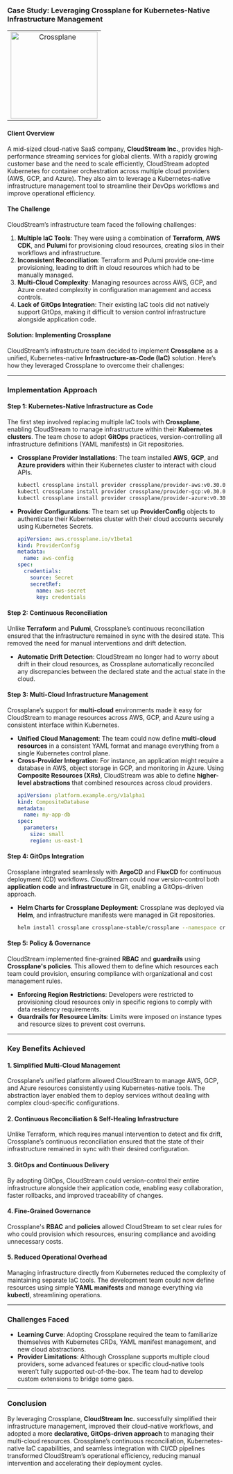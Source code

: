 ### **Case Study: Leveraging Crossplane for Kubernetes-Native Infrastructure Management**

<table align="center">
  <tr>
    <td align="center">
      <img src="https://landscape.cncf.io/logos/c43855293d114dcad77461e7e5af20cf26023e365619f5d4abb54942b51ffc8a.svg" alt="Crossplane" width="200"/>
    </td>
  </tr>
</table>

#### **Client Overview**
A mid-sized cloud-native SaaS company, **CloudStream Inc.**, provides high-performance streaming services for global clients. With a rapidly growing customer base and the need to scale efficiently, CloudStream adopted Kubernetes for container orchestration across multiple cloud providers (AWS, GCP, and Azure). They also aim to leverage a Kubernetes-native infrastructure management tool to streamline their DevOps workflows and improve operational efficiency.

#### **The Challenge**
CloudStream’s infrastructure team faced the following challenges:
1. **Multiple IaC Tools**: They were using a combination of **Terraform**, **AWS CDK**, and **Pulumi** for provisioning cloud resources, creating silos in their workflows and infrastructure.
2. **Inconsistent Reconciliation**: Terraform and Pulumi provide one-time provisioning, leading to drift in cloud resources which had to be manually managed.
3. **Multi-Cloud Complexity**: Managing resources across AWS, GCP, and Azure created complexity in configuration management and access controls.
4. **Lack of GitOps Integration**: Their existing IaC tools did not natively support GitOps, making it difficult to version control infrastructure alongside application code.

#### **Solution: Implementing Crossplane**
CloudStream’s infrastructure team decided to implement **Crossplane** as a unified, Kubernetes-native **Infrastructure-as-Code (IaC)** solution. Here’s how they leveraged Crossplane to overcome their challenges:

---

### **Implementation Approach**

#### **Step 1: Kubernetes-Native Infrastructure as Code**
The first step involved replacing multiple IaC tools with **Crossplane**, enabling CloudStream to manage infrastructure within their **Kubernetes clusters**. The team chose to adopt **GitOps** practices, version-controlling all infrastructure definitions (YAML manifests) in Git repositories.

- **Crossplane Provider Installations**: The team installed **AWS**, **GCP**, and **Azure providers** within their Kubernetes cluster to interact with cloud APIs.
  ```bash
  kubectl crossplane install provider crossplane/provider-aws:v0.30.0
  kubectl crossplane install provider crossplane/provider-gcp:v0.30.0
  kubectl crossplane install provider crossplane/provider-azure:v0.30.0
  ```

- **Provider Configurations**: The team set up **ProviderConfig** objects to authenticate their Kubernetes cluster with their cloud accounts securely using Kubernetes Secrets.
  ```yaml
  apiVersion: aws.crossplane.io/v1beta1
  kind: ProviderConfig
  metadata:
    name: aws-config
  spec:
    credentials:
      source: Secret
      secretRef:
        name: aws-secret
        key: credentials
  ```

#### **Step 2: Continuous Reconciliation**
Unlike **Terraform** and **Pulumi**, Crossplane’s continuous reconciliation ensured that the infrastructure remained in sync with the desired state. This removed the need for manual interventions and drift detection.

- **Automatic Drift Detection**: CloudStream no longer had to worry about drift in their cloud resources, as Crossplane automatically reconciled any discrepancies between the declared state and the actual state in the cloud.

#### **Step 3: Multi-Cloud Infrastructure Management**
Crossplane’s support for **multi-cloud** environments made it easy for CloudStream to manage resources across AWS, GCP, and Azure using a consistent interface within Kubernetes.

- **Unified Cloud Management**: The team could now define **multi-cloud resources** in a consistent YAML format and manage everything from a single Kubernetes control plane.
- **Cross-Provider Integration**: For instance, an application might require a database in AWS, object storage in GCP, and monitoring in Azure. Using **Composite Resources (XRs)**, CloudStream was able to define **higher-level abstractions** that combined resources across cloud providers.
  ```yaml
  apiVersion: platform.example.org/v1alpha1
  kind: CompositeDatabase
  metadata:
    name: my-app-db
  spec:
    parameters:
      size: small
      region: us-east-1
  ```

#### **Step 4: GitOps Integration**
Crossplane integrated seamlessly with **ArgoCD** and **FluxCD** for continuous deployment (CD) workflows. CloudStream could now version-control both **application code** and **infrastructure** in Git, enabling a GitOps-driven approach.

- **Helm Charts for Crossplane Deployment**: Crossplane was deployed via **Helm**, and infrastructure manifests were managed in Git repositories.
  ```bash
  helm install crossplane crossplane-stable/crossplane --namespace crossplane-system --create-namespace
  ```

#### **Step 5: Policy & Governance**
CloudStream implemented fine-grained **RBAC** and **guardrails** using **Crossplane's policies**. This allowed them to define which resources each team could provision, ensuring compliance with organizational and cost management rules.

- **Enforcing Region Restrictions**: Developers were restricted to provisioning cloud resources only in specific regions to comply with data residency requirements.
- **Guardrails for Resource Limits**: Limits were imposed on instance types and resource sizes to prevent cost overruns.

---

### **Key Benefits Achieved**

#### **1. Simplified Multi-Cloud Management**
Crossplane’s unified platform allowed CloudStream to manage AWS, GCP, and Azure resources consistently using Kubernetes-native tools. The abstraction layer enabled them to deploy services without dealing with complex cloud-specific configurations.

#### **2. Continuous Reconciliation & Self-Healing Infrastructure**
Unlike Terraform, which requires manual intervention to detect and fix drift, Crossplane’s continuous reconciliation ensured that the state of their infrastructure remained in sync with their desired configuration.

#### **3. GitOps and Continuous Delivery**
By adopting GitOps, CloudStream could version-control their entire infrastructure alongside their application code, enabling easy collaboration, faster rollbacks, and improved traceability of changes.

#### **4. Fine-Grained Governance**
Crossplane's **RBAC** and **policies** allowed CloudStream to set clear rules for who could provision which resources, ensuring compliance and avoiding unnecessary costs.

#### **5. Reduced Operational Overhead**
Managing infrastructure directly from Kubernetes reduced the complexity of maintaining separate IaC tools. The development team could now define resources using simple **YAML manifests** and manage everything via **kubectl**, streamlining operations.

---

### **Challenges Faced**

- **Learning Curve**: Adopting Crossplane required the team to familiarize themselves with Kubernetes CRDs, YAML manifest management, and new cloud abstractions.
- **Provider Limitations**: Although Crossplane supports multiple cloud providers, some advanced features or specific cloud-native tools weren’t fully supported out-of-the-box. The team had to develop custom extensions to bridge some gaps.

---

### **Conclusion**
By leveraging Crossplane, **CloudStream Inc.** successfully simplified their infrastructure management, improved their cloud-native workflows, and adopted a more **declarative, GitOps-driven approach** to managing their multi-cloud resources. Crossplane’s continuous reconciliation, Kubernetes-native IaC capabilities, and seamless integration with CI/CD pipelines transformed CloudStream’s operational efficiency, reducing manual intervention and accelerating their deployment cycles.
